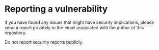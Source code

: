 # Reporting a vulnerability

If you have found any issues that might have security implications,
please send a report privately to the email associated with the author
of this repository.

Do not report security reports publicly.
